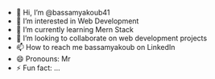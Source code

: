 - 👋 Hi, I’m @bassamyakoub41
- 👀 I’m interested in Web Development
- 🌱 I’m currently learning Mern Stack
- 💞️ I’m looking to collaborate on web development projects
- 📫 How to reach me bassamyakoub on LinkedIn
- 😄 Pronouns: Mr
- ⚡ Fun fact: ...

<!---
bassamyakoub41/bassamyakoub41 is a ✨ special ✨ repository because its `README.md` (this file) appears on your GitHub profile.
You can click the Preview link to take a look at your changes.
--->
